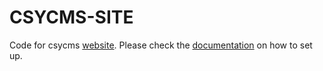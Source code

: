 # CSYCMS-SITE

Code for csycms [website](https://csycms.csymapp.com). Please check the [documentation](https://learn.csycms.csymapp.com) on how to set up.
